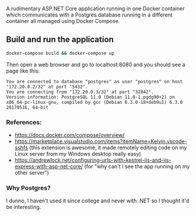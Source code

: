A rudimentary ASP.NET Core application running in one Docker container which communicates with a Postgres database running in a different container all managed using Docker Compose.

## Build and run the application
``` bash
docker-compose build && docker-compose up
```

Then open a web browser and go to localhost:8080 and you should see a page like this:

```
You are connected to database "postgres" as user "postgres" on host "172.20.0.2/32" at port "5432".
You are connecting from "172.20.0.3/32" at port "32842".
Version information: PostgreSQL 11.0 (Debian 11.0-1.pgdg90+2) on x86_64-pc-linux-gnu, compiled by gcc (Debian 6.3.0-18+deb9u1) 6.3.0 20170516, 64-bit
```

### References:
* https://docs.docker.com/compose/overview/
* https://marketplace.visualstudio.com/items?itemName=Kelvin.vscode-sshfs (this extension is awesome, it made remotely editing code on my Linux server from my Windows desktop really easy)
* https://andrewlock.net/configuring-urls-with-kestrel-iis-and-iis-express-with-asp-net-core/ (for "why can't I see the app running on my other server")

### Why Postgres?
I dunno, I haven't used it since college and never with .NET so I thought it'd be interesting.
